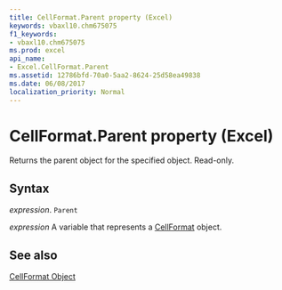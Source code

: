 ```yaml
---
title: CellFormat.Parent property (Excel)
keywords: vbaxl10.chm675075
f1_keywords:
- vbaxl10.chm675075
ms.prod: excel
api_name:
- Excel.CellFormat.Parent
ms.assetid: 12786bfd-70a0-5aa2-8624-25d58ea49838
ms.date: 06/08/2017
localization_priority: Normal
---
```



# CellFormat.Parent property (Excel)

Returns the parent object for the specified object. Read-only.


## Syntax

_expression_. `Parent`

_expression_ A variable that represents a [CellFormat](Excel.CellFormat.md) object.


## See also


[CellFormat Object](Excel.CellFormat.md)

